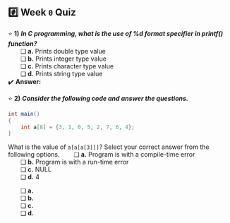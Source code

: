 ## :hash: Week `0` Quiz

⭐ **1)** ***In C programming, what is the use of %d format specifier in printf() function?***<br>
&emsp;&emsp;❑ **a.**  Prints double type value<br>
&emsp;&emsp;❑ **b.**  Prints integer type value<br>
&emsp;&emsp;❑ **c.**  Prints character type value<br>
&emsp;&emsp;❑ **d.**  Prints string type value<br>
✔️ **Answer:** 


⭐ **2)** ***Consider the following code and answer the questions.***<br>
```java
int main()
{
    int a[8] = {3, 1, 0, 5, 2, 7, 6, 4};
}
```
What is the value of `a[a[a[3]]]`? Select your correct answer from the following options.
&emsp;&emsp;❑ **a.**  Program is with a compile-time error<br>
&emsp;&emsp;❑ **b.**  Program is with a run-time error<br>
&emsp;&emsp;❑ **c.**  NULL<br>
&emsp;&emsp;❑ **d.**  4<br>

&emsp;&emsp;❑ **a.**  <br>
&emsp;&emsp;❑ **b.**  <br>
&emsp;&emsp;❑ **c.**  <br>
&emsp;&emsp;❑ **d.**  <br>

